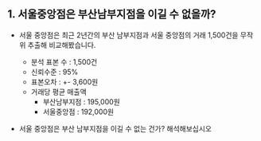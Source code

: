 ## 1. 서울중앙점은 부산남부지점을 이길 수 없을까?

- 서울 중앙점은 최근 2년간의 부산 남부지점과 서울 중앙점의 거래 1,500건을 무작위 추출해 비교해봤습니다.

    - 분석 표본 수 : 1,500건
    - 신뢰수준 : 95%
    - 표본오차 : +- 3,600원
    - 거래당 평균 매출액
        - 부산남부지점 : 195,000원
        - 서울중앙점 : 192,000원

- 서울 중앙점은 부산 남부지점을 이길 수 없는 건가? 해석해보십시오